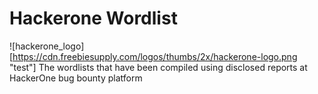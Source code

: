 # Hackerone Wordlist
![hackerone_logo][https://cdn.freebiesupply.com/logos/thumbs/2x/hackerone-logo.png "test"]
The wordlists that have been compiled using disclosed reports at HackerOne bug bounty platform

